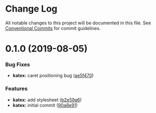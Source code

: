 # Change Log

All notable changes to this project will be documented in this file.
See [Conventional Commits](https://conventionalcommits.org) for commit guidelines.

# 0.1.0 (2019-08-05)


### Bug Fixes

* **katex:** caret positioning bug ([ae5f470](https://github.com/MunifTanjim/draft-js-modules/commit/ae5f470))


### Features

* **katex:** add stylesheet ([b2e59a6](https://github.com/MunifTanjim/draft-js-modules/commit/b2e59a6))
* **katex:** initial commit ([90a8e91](https://github.com/MunifTanjim/draft-js-modules/commit/90a8e91))
